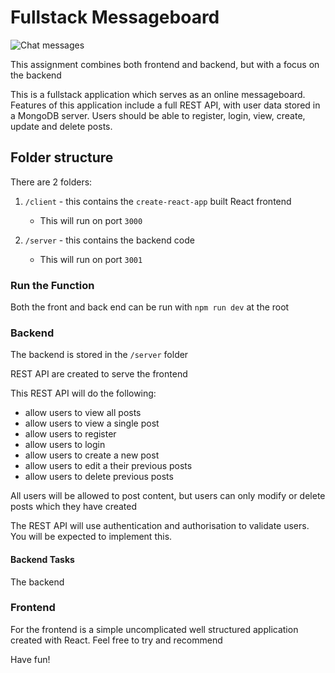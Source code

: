 # Fullstack Messageboard

![Chat messages](https://media.giphy.com/media/llVIK4GDgY34nQULnB/giphy.gif)

This assignment combines both frontend and backend, but with a focus on the backend

This is a fullstack application which serves as an online messageboard. Features of this application include a full REST API, with user data stored in a MongoDB server. Users should be able to register, login, view, create, update and delete posts.



## Folder structure

There are 2 folders:

1. `/client` - this contains the `create-react-app` built React frontend
    - This will run on port `3000`

2. `/server` - this contains the backend code
    - This will run on port `3001`

### Run the Function
Both the front and back end can be run with `npm run dev` at the root
    

### Backend

The backend is stored in the `/server` folder

 REST API are created to serve the frontend

This REST API will do the following:

- allow users to view all posts
- allow users to view a single post
- allow users to register
- allow users to login
- allow users to create a new post
- allow users to edit a their previous posts
- allow users to delete previous posts

All users will be allowed to post content, but users can only modify or delete posts which they have created

The REST API will use authentication and authorisation to validate users. You will be expected to implement this.

#### Backend Tasks

The backend 

### Frontend

For the frontend is a simple uncomplicated well structured application created with React. Feel free to try and recommend

Have fun!


